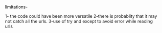 limitations-

1- the code could have been more versatile
2-there is probablity that it may not catch all the urls.
3-use of try and except to avoid error while reading urls
